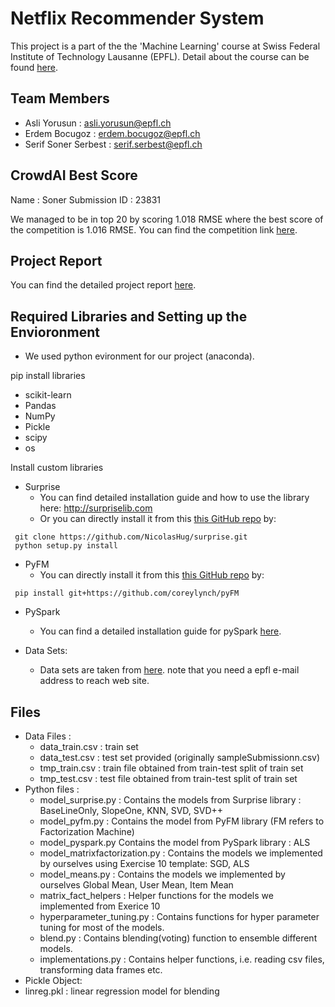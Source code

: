 # Netflix Recommender System

This project is a part of the the 'Machine Learning' course at Swiss Federal Institute of Technology Lausanne (EPFL). Detail about the course can be found [here](https://edu.epfl.ch/coursebook/en/machine-learning-CS-433).

## Team Members

* Asli Yorusun : asli.yorusun@epfl.ch
* Erdem Bocugoz : erdem.bocugoz@epfl.ch
* Serif Soner Serbest : serif.serbest@epfl.ch

## CrowdAI Best Score

Name : Soner
Submission ID : 23831

We managed to be in top 20 by scoring 1.018 RMSE where the best score of the competition is 1.016 RMSE.
You can find the competition link [here](https://www.crowdai.org/challenges/epfl-ml-recommender-system/leaderboards).

## Project Report
You can find the detailed project report [here](https://github.com/serifsonerserbest/Recommender-System/blob/master/Recommender_System_Project_Report.pdf).

## Required Libraries and Setting up the Envioronment 

* We used python evironment for our project (anaconda).

pip install libraries
* scikit-learn
* Pandas
* NumPy
* Pickle
* scipy
* os

Install custom libraries
* Surprise
  * You can find detailed installation guide and how to use the library here: http://surpriselib.com
  * Or you can directly install it from this [this GitHub repo](https://github.com/NicolasHug/Surprise) by:
```
 git clone https://github.com/NicolasHug/surprise.git
 python setup.py install
```

* PyFM
  * You can directly install it from this [this GitHub repo](https://github.com/coreylynch/pyFM) by:
```
 pip install git+https://github.com/coreylynch/pyFM
```

* PySpark
  * You can find a detailed installation guide for pySpark [here](https://medium.com/tinghaochen/how-to-install-pyspark-locally-94501eefe421).

* Data Sets:
  * Data sets are taken from [here](https://www.crowdai.org/challenges/epfl-ml-recommender-system/dataset_files).
  note that you need a epfl e-mail address to reach web site.
  
## Files

* Data Files : 
  * data_train.csv : train set
  * data_test.csv : test set provided (originally sampleSubmissionn.csv)
  * tmp_train.csv : train file obtained from train-test split of train set
  * tmp_test.csv : test file obtained from train-test split of train set
* Python files :
  * model_surprise.py : Contains the models from Surprise library : BaseLineOnly, SlopeOne, KNN, SVD, SVD++
  * model_pyfm.py : Contains the model from PyFM library (FM refers to Factorization Machine)
  * model_pyspark.py Contains the model from PySpark library : ALS
  * model_matrixfactorization.py : Contains the models we implemented by ourselves using Exercise 10 template: SGD, ALS
  * model_means.py : Contains the models we implemented by ourselves  Global Mean, User Mean, Item Mean
  * matrix_fact_helpers : Helper functions for the models we implemented from Exerice 10 
  * hyperparameter_tuning.py : Contains functions for hyper parameter tuning for most of the models.
  * blend.py : Contains blending(voting) function to ensemble different models.
  * implementations.py : Contains helper functions, i.e. reading csv files, transforming data frames etc.
* Pickle Object:
* linreg.pkl : linear regression model for blending
